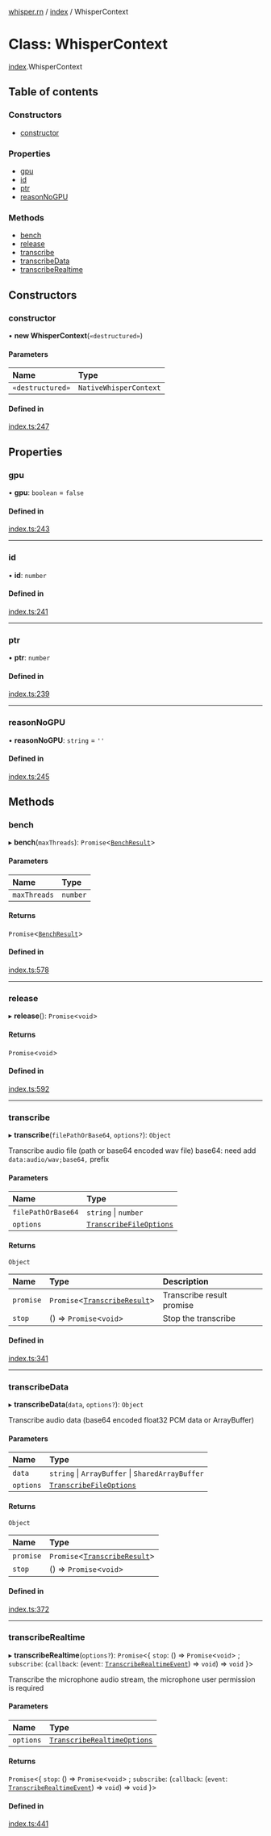[whisper.rn](../README.md) / [index](../modules/index.md) / WhisperContext

# Class: WhisperContext

[index](../modules/index.md).WhisperContext

## Table of contents

### Constructors

- [constructor](index.WhisperContext.md#constructor)

### Properties

- [gpu](index.WhisperContext.md#gpu)
- [id](index.WhisperContext.md#id)
- [ptr](index.WhisperContext.md#ptr)
- [reasonNoGPU](index.WhisperContext.md#reasonnogpu)

### Methods

- [bench](index.WhisperContext.md#bench)
- [release](index.WhisperContext.md#release)
- [transcribe](index.WhisperContext.md#transcribe)
- [transcribeData](index.WhisperContext.md#transcribedata)
- [transcribeRealtime](index.WhisperContext.md#transcriberealtime)

## Constructors

### constructor

• **new WhisperContext**(`«destructured»`)

#### Parameters

| Name | Type |
| :------ | :------ |
| `«destructured»` | `NativeWhisperContext` |

#### Defined in

[index.ts:247](https://github.com/mybigday/whisper.rn/blob/5c1c70c/src/index.ts#L247)

## Properties

### gpu

• **gpu**: `boolean` = `false`

#### Defined in

[index.ts:243](https://github.com/mybigday/whisper.rn/blob/5c1c70c/src/index.ts#L243)

___

### id

• **id**: `number`

#### Defined in

[index.ts:241](https://github.com/mybigday/whisper.rn/blob/5c1c70c/src/index.ts#L241)

___

### ptr

• **ptr**: `number`

#### Defined in

[index.ts:239](https://github.com/mybigday/whisper.rn/blob/5c1c70c/src/index.ts#L239)

___

### reasonNoGPU

• **reasonNoGPU**: `string` = `''`

#### Defined in

[index.ts:245](https://github.com/mybigday/whisper.rn/blob/5c1c70c/src/index.ts#L245)

## Methods

### bench

▸ **bench**(`maxThreads`): `Promise`<[`BenchResult`](../modules/index.md#benchresult)\>

#### Parameters

| Name | Type |
| :------ | :------ |
| `maxThreads` | `number` |

#### Returns

`Promise`<[`BenchResult`](../modules/index.md#benchresult)\>

#### Defined in

[index.ts:578](https://github.com/mybigday/whisper.rn/blob/5c1c70c/src/index.ts#L578)

___

### release

▸ **release**(): `Promise`<`void`\>

#### Returns

`Promise`<`void`\>

#### Defined in

[index.ts:592](https://github.com/mybigday/whisper.rn/blob/5c1c70c/src/index.ts#L592)

___

### transcribe

▸ **transcribe**(`filePathOrBase64`, `options?`): `Object`

Transcribe audio file (path or base64 encoded wav file)
base64: need add `data:audio/wav;base64,` prefix

#### Parameters

| Name | Type |
| :------ | :------ |
| `filePathOrBase64` | `string` \| `number` |
| `options` | [`TranscribeFileOptions`](../modules/index.md#transcribefileoptions) |

#### Returns

`Object`

| Name | Type | Description |
| :------ | :------ | :------ |
| `promise` | `Promise`<[`TranscribeResult`](../modules/index.md#transcriberesult)\> | Transcribe result promise |
| `stop` | () => `Promise`<`void`\> | Stop the transcribe |

#### Defined in

[index.ts:341](https://github.com/mybigday/whisper.rn/blob/5c1c70c/src/index.ts#L341)

___

### transcribeData

▸ **transcribeData**(`data`, `options?`): `Object`

Transcribe audio data (base64 encoded float32 PCM data or ArrayBuffer)

#### Parameters

| Name | Type |
| :------ | :------ |
| `data` | `string` \| `ArrayBuffer` \| `SharedArrayBuffer` |
| `options` | [`TranscribeFileOptions`](../modules/index.md#transcribefileoptions) |

#### Returns

`Object`

| Name | Type |
| :------ | :------ |
| `promise` | `Promise`<[`TranscribeResult`](../modules/index.md#transcriberesult)\> |
| `stop` | () => `Promise`<`void`\> |

#### Defined in

[index.ts:372](https://github.com/mybigday/whisper.rn/blob/5c1c70c/src/index.ts#L372)

___

### transcribeRealtime

▸ **transcribeRealtime**(`options?`): `Promise`<{ `stop`: () => `Promise`<`void`\> ; `subscribe`: (`callback`: (`event`: [`TranscribeRealtimeEvent`](../modules/index.md#transcriberealtimeevent)) => `void`) => `void`  }\>

Transcribe the microphone audio stream, the microphone user permission is required

#### Parameters

| Name | Type |
| :------ | :------ |
| `options` | [`TranscribeRealtimeOptions`](../modules/index.md#transcriberealtimeoptions) |

#### Returns

`Promise`<{ `stop`: () => `Promise`<`void`\> ; `subscribe`: (`callback`: (`event`: [`TranscribeRealtimeEvent`](../modules/index.md#transcriberealtimeevent)) => `void`) => `void`  }\>

#### Defined in

[index.ts:441](https://github.com/mybigday/whisper.rn/blob/5c1c70c/src/index.ts#L441)
